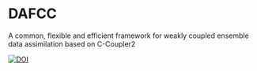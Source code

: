 # DAFCC 
A common, flexible and efficient framework for weakly coupled ensemble data assimilation based on C-Coupler2

<a href="https://zenodo.org/badge/latestdoi/252900310"><img src="https://zenodo.org/badge/252900310.svg" alt="DOI"></a> 

